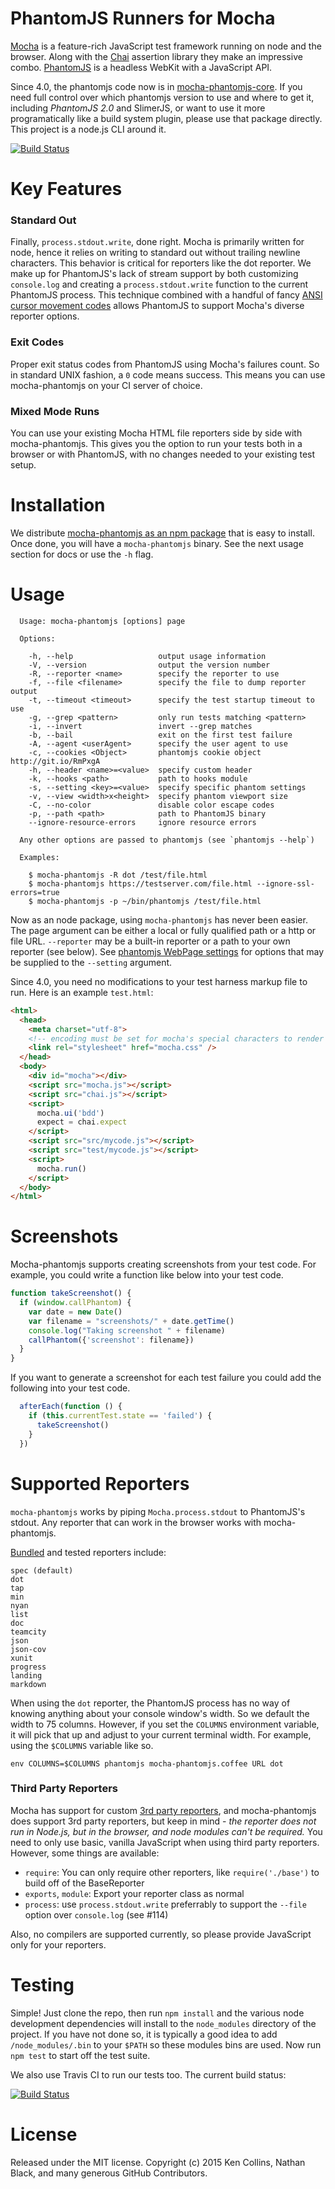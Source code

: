# PhantomJS Runners for Mocha

[Mocha](http://mochajs.org/) is a feature-rich JavaScript test framework running on node and the browser. Along with the [Chai](http://chaijs.com) assertion library they make an impressive combo. [PhantomJS](http://phantomjs.org) is a headless WebKit with a JavaScript API.

Since 4.0, the phantomjs code now is in [mocha-phantomjs-core](https://github.com/nathanboktae/mocha-phantomjs-core). If you need full control over which phantomjs version to use and where to get it, including *PhantomJS 2.0* and SlimerJS, or want to use it more programatically like a build system plugin, please use that package directly. This project is a node.js CLI around it.

[![Build Status](https://travis-ci.org/nathanboktae/mocha-phantomjs.svg?branch=master)](https://travis-ci.org/nathanboktae/mocha-phantomjs)

# Key Features

### Standard Out

Finally, `process.stdout.write`, done right. Mocha is primarily written for node, hence it relies on writing to standard out without trailing newline characters. This behavior is critical for reporters like the dot reporter. We make up for PhantomJS's lack of stream support by both customizing `console.log` and creating a `process.stdout.write` function to the current PhantomJS process. This technique combined with a handful of fancy [ANSI cursor movement codes](http://web.mit.edu/gnu/doc/html/screen_10.html) allows PhantomJS to support Mocha's diverse reporter options.

### Exit Codes

Proper exit status codes from PhantomJS using Mocha's failures count. So in standard UNIX fashion, a `0` code means success. This means you can use mocha-phantomjs on your CI server of choice.

### Mixed Mode Runs

You can use your existing Mocha HTML file reporters side by side with mocha-phantomjs. This gives you the option to run your tests both in a browser or with PhantomJS, with no changes needed to your existing test setup.

# Installation

We distribute [mocha-phantomjs as an npm package](https://npmjs.org/package/mocha-phantomjs) that is easy to install. Once done, you will have a `mocha-phantomjs` binary. See the next usage section for docs or use the `-h` flag.

# Usage

```
  Usage: mocha-phantomjs [options] page

  Options:

    -h, --help                   output usage information
    -V, --version                output the version number
    -R, --reporter <name>        specify the reporter to use
    -f, --file <filename>        specify the file to dump reporter output
    -t, --timeout <timeout>      specify the test startup timeout to use
    -g, --grep <pattern>         only run tests matching <pattern>
    -i, --invert                 invert --grep matches
    -b, --bail                   exit on the first test failure
    -A, --agent <userAgent>      specify the user agent to use
    -c, --cookies <Object>       phantomjs cookie object http://git.io/RmPxgA
    -h, --header <name>=<value>  specify custom header
    -k, --hooks <path>           path to hooks module
    -s, --setting <key>=<value>  specify specific phantom settings
    -v, --view <width>x<height>  specify phantom viewport size
    -C, --no-color               disable color escape codes
    -p, --path <path>            path to PhantomJS binary
    --ignore-resource-errors     ignore resource errors

  Any other options are passed to phantomjs (see `phantomjs --help`)

  Examples:

    $ mocha-phantomjs -R dot /test/file.html
    $ mocha-phantomjs https://testserver.com/file.html --ignore-ssl-errors=true
    $ mocha-phantomjs -p ~/bin/phantomjs /test/file.html
```

Now as an node package, using `mocha-phantomjs` has never been easier. The page argument can be either a local or fully qualified path or a http or file URL. `--reporter` may be a built-in reporter or a path to your own reporter (see below). See [phantomjs WebPage settings](https://github.com/ariya/phantomjs/wiki/API-Reference-WebPage#wiki-webpage-settings) for options that may be supplied to the `--setting` argument.

Since 4.0, you need no modifications to your test harness markup file to run. Here is an example `test.html`:

```html
<html>
  <head>
    <meta charset="utf-8">
    <!-- encoding must be set for mocha's special characters to render properly -->
    <link rel="stylesheet" href="mocha.css" />
  </head>
  <body>
    <div id="mocha"></div>
    <script src="mocha.js"></script>
    <script src="chai.js"></script>
    <script>
      mocha.ui('bdd')
      expect = chai.expect
    </script>
    <script src="src/mycode.js"></script>
    <script src="test/mycode.js"></script>
    <script>
      mocha.run()
    </script>
  </body>
</html>
```

# Screenshots

Mocha-phantomjs supports creating screenshots from your test code. For example, you could write a function like below into your test code.

```javascript
function takeScreenshot() {
  if (window.callPhantom) {
    var date = new Date()
    var filename = "screenshots/" + date.getTime()
    console.log("Taking screenshot " + filename)
    callPhantom({'screenshot': filename})
  }
}
```

If you want to generate a screenshot for each test failure you could add the following into your test code.

```javascript
  afterEach(function () {
    if (this.currentTest.state == 'failed') {
      takeScreenshot()
    }
  })
```

# Supported Reporters

`mocha-phantomjs` works by piping `Mocha.process.stdout` to PhantomJS's stdout. Any reporter that can work in the browser works with mocha-phantomjs.

[Bundled](http://mochajs.org/#reporters) and tested reporters include:

````
spec (default)
dot
tap
min
nyan
list
doc
teamcity
json
json-cov
xunit
progress
landing
markdown
````

When using the `dot` reporter, the PhantomJS process has no way of knowing anything about your console window's width. So we default the width to 75 columns. However, if you set the `COLUMNS` environment variable, it will pick that up and adjust to your current terminal width. For example, using the `$COLUMNS` variable like so.

```
env COLUMNS=$COLUMNS phantomjs mocha-phantomjs.coffee URL dot
```

### Third Party Reporters

Mocha has support for custom [3rd party reporters](https://github.com/mochajs/mocha/wiki/Third-party-reporters), and mocha-phantomjs does support 3rd party reporters, but keep in mind - *the reporter does not run in Node.js, but in the browser, and node modules can't be required.* You need to only use basic, vanilla JavaScript when using third party reporters. However, some things are available:

- `require`: You can only require other reporters, like `require('./base')` to build off of the BaseReporter
- `exports`, `module`: Export your reporter class as normal
- `process`: use `process.stdout.write` preferrably to support the `--file` option over `console.log` (see #114)

Also, no compilers are supported currently, so please provide JavaScript only for your reporters.

# Testing

Simple! Just clone the repo, then run `npm install` and the various node development dependencies will install to the `node_modules` directory of the project. If you have not done so, it is typically a good idea to add `/node_modules/.bin` to your `$PATH` so these modules bins are used. Now run `npm test` to start off the test suite.

We also use Travis CI to run our tests too. The current build status:

[![Build Status](https://secure.travis-ci.org/nathanboktae/mocha-phantomjs.png)](http://travis-ci.org/nathanboktae/mocha-phantomjs)


# License

Released under the MIT license. Copyright (c) 2015 Ken Collins, Nathan Black, and many generous GitHub Contributors.


